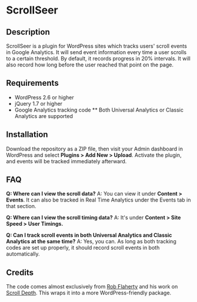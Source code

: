 # ScrollSeer

## Description

ScrollSeer is a plugin for WordPress sites which tracks users' scroll events in Google Analytics. It will send event information every time a user scrolls to a certain threshold. By default, it records progress in 20% intervals. It will also record how long before the user reached that point on the page.

## Requirements

* WordPress 2.6 or higher
* jQuery 1.7 or higher
* Google Analytics tracking code
** Both Universal Analytics or Classic Analytics are supported

## Installation

Download the repository as a ZIP file, then visit your Admin dashboard in WordPress and select __Plugins > Add New > Upload__. Activate the plugin, and events will be tracked immediately afterward.

## FAQ

**Q: Where can I view the scroll data?**
A: You can view it under __Content > Events__. It can also be tracked in Real Time Analytics under the Events tab in that section.

**Q: Where can I view the scroll timing data?**
A: It's under __Content > Site Speed > User Timings.__

**Q: Can I track scroll events in both Universal Analytics and Classic Analytics at the same time?**
A: Yes, you can. As long as both tracking codes are set up properly, it should record scroll events in both automatically.

## Credits

The code comes almost exclusively from [Rob Flaherty](https://twitter.com/robflaherty) and his work on [Scroll Depth](http://scrolldepth.parsnip.io/). This wraps it into a more WordPress-friendly package.